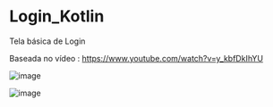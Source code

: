 # Login_Kotlin

Tela básica de Login 

Baseada no vídeo : https://www.youtube.com/watch?v=y_kbfDkIhYU

![image](https://user-images.githubusercontent.com/93166787/187571393-7557ee7e-50c2-4c2f-aede-c9938dcba8fe.png)

![image](https://user-images.githubusercontent.com/93166787/187571445-01fa9ef1-5cd9-4871-9f38-b905ffdcf566.png)


